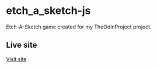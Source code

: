 # etch_a_sketch-js
Etch-A-Sketch game created for my TheOdinProject project. 

## Live site
<a href="https://jeru7.github.io/etch_a_sketch-js/" target="_blank">Visit site</a>
